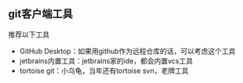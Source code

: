 ## git客户端工具
推荐以下工具
- GitHub Desktop：如果用github作为远程仓库的话，可以考虑这个工具
- jetbrains内置工具：jetbrains家的ide，都会内置vcs工具
- tortoise git：小乌龟，当年还有tortoise svn，老牌工具